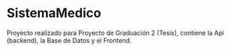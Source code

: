 # SistemaMedico
Proyecto realizado para Proyecto de Graduación 2 (Tesis), contiene la Api (backend), la Base de Datos y el Frontend.
